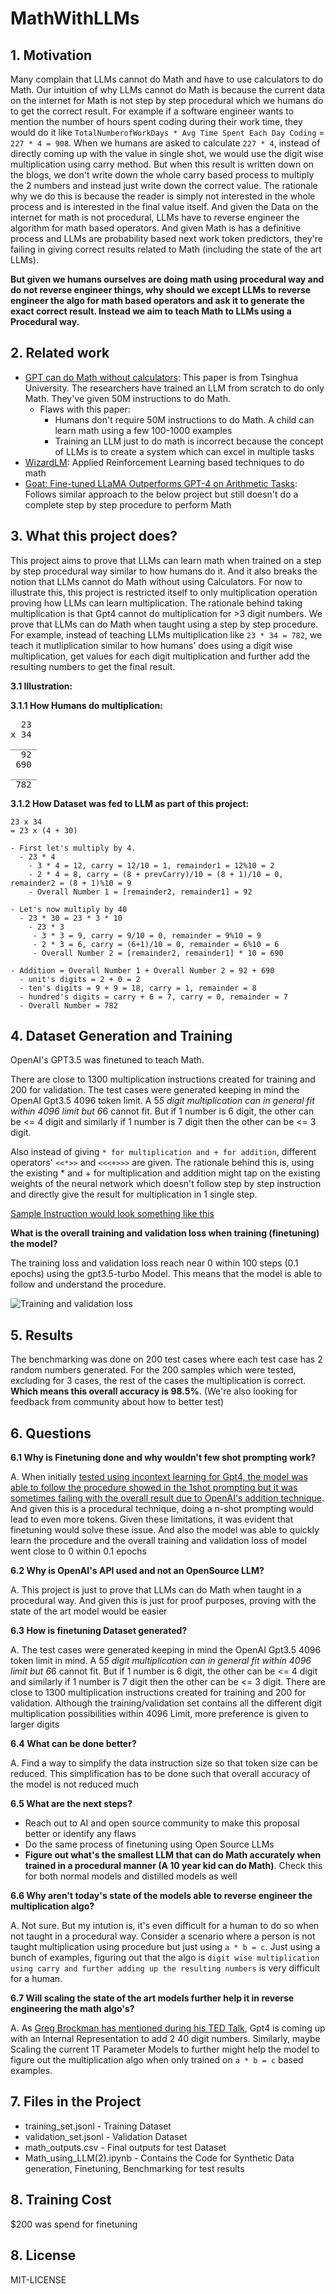 # MathWithLLMs

## 1. Motivation
Many complain that LLMs cannot do Math and have to use calculators to do Math. Our intuition of why LLMs cannot do Math is because the current data on the internet for Math is not step by step procedural which we humans do to get the correct result.  For example if a software engineer wants to mention the number of hours spent coding during their work time, they would do it like ```TotalNumberofWorkDays * Avg Time Spent Each Day Coding``` = ```227 * 4 = 908```. When we humans are asked to calculate ```227 * 4```, instead of directly coming up with the value in single shot, we would use the digit wise multiplication using carry method. But when this result is written down on the blogs, we don't write down the whole carry based process to multiply the 2 numbers and instead just write down the correct value. The rationale why we do this is because the reader is simply not interested in the whole process and is interested in the final value itself. And given the Data on the internet for math is not procedural, LLMs have to reverse engineer the algorithm for math based operators. And given Math is has a definitive process and LLMs are probability based next work token predictors, they're failing in giving correct results related to Math (including the state of the art LLMs). 

**But given we humans ourselves are doing math using procedural way and do not reverse engineer things, why should we except LLMs to reverse engineer the algo for math based operators and ask it to generate the exact correct result. Instead we aim to teach Math to LLMs using a Procedural way.**

## 2. Related work
* [GPT can do Math without calculators](https://arxiv.org/pdf/2309.03241v2.pdf): This paper is from Tsinghua University. The researchers have trained an LLM from scratch to do only Math. They've given 50M instructions to do Math.
  * Flaws with this paper:
    * Humans don't require 50M instructions to do Math. A child can learn math using a few 100-1000 examples
    * Training an LLM just to do math is incorrect because the concept of LLMs is to create a system which can excel in multiple tasks
* [WizardLM](https://arxiv.org/pdf/2308.09583.pdf): Applied Reinforcement Learning based techniques to do math
* [Goat: Fine-tuned LLaMA Outperforms GPT-4 on Arithmetic Tasks](https://arxiv.org/pdf/2305.14201.pdf): Follows similar approach to the below project but still doesn't do a complete step by step procedure to perform Math

## 3. What this project does?
This project aims to prove that LLMs can learn math when trained on a step by step procedural way similar to how humans do it. And it also breaks the notion that LLMs cannot do Math without using Calculators. For now to illustrate this, this project is restricted itself to only multiplication operation proving how LLMs can learn multiplication. The rationale behind taking multiplication is that Gpt4 cannot do multiplication for >3 digit numbers. We prove that LLMs can do Math when taught using a step by step procedure. For example, instead of teaching LLMs multiplication like ```23 * 34 = 782```, we teach it mutliplication similar to how humans' does using a digit wise multiplication, get values for each digit multiplication and further add the resulting numbers to get the final result. 

**3.1 Illustration:**

**3.1.1 How Humans do multiplication:**
<pre>
  23
x 34
_____
  92
 690
_____
 782
</pre>


**3.1.2 How Dataset was fed to LLM as part of this project:**
  ```
  23 x 34
  = 23 x (4 + 30)

  - First let's multiply by 4.
    - 23 * 4
      - 3 * 4 = 12, carry = 12/10 = 1, remainder1 = 12%10 = 2
      - 2 * 4 = 8, carry = (8 + prevCarry)/10 = (8 + 1)/10 = 0, remainder2 = (8 + 1)%10 = 9
      - Overall Number 1 = [remainder2, remainder1] = 92

  - Let's now multiply by 40
    - 23 * 30 = 23 * 3 * 10
      - 23 * 3
       - 3 * 3 = 9, carry = 9/10 = 0, remainder = 9%10 = 9
       - 2 * 3 = 6, carry = (6+1)/10 = 0, remainder = 6%10 = 6
       - Overall Number 2 = [remainder2, remainder1] * 10 = 690

  - Addition = Overall Number 1 + Overall Number 2 = 92 + 690
    - unit's digits = 2 + 0 = 2
    - ten's digits = 9 + 9 = 18, carry = 1, remainder = 8
    - hundred's digits = carry + 6 = 7, carry = 0, remainder = 7
    - Overall Number = 782
   ```

## 4. Dataset Generation and Training

OpenAI's GPT3.5 was finetuned to teach Math. 

There are close to 1300 multiplication instructions created for training and 200 for validation. The test cases were generated keeping in mind the OpenAI Gpt3.5 4096 token limit. A 5*5 digit multiplication can in general fit within 4096 limit but 6*6 cannot fit. But if 1 number is 6 digit, the other can be <= 4 digit and similarly if 1 number is 7 digit then the other can be <= 3 digit. 

Also instead of giving ```* for multiplication and + for addition```, different operators' ```<<*>>``` and ```<<<+>>>``` are given. The rationale behind this is, using the existing * and + for multiplication and addition might tap on the existing weights of the neural network which doesn't follow step by step instruction and directly give the result for multiplication in 1 single step. 

[Sample Instruction would look something like this](https://pastebin.com/VZNUHQVQ)

**What is the overall training and validation loss when training (finetuning) the model?**

The training loss and validation loss reach near 0 within 100 steps (0.1 epochs) using the gpt3.5-turbo Model. This means that the model is able to follow and understand the procedure. 

![Training and validation loss](Training_and_Validation_Loss.png)

## 5. Results

The benchmarking was done on 200 test cases where each test case has 2 random numbers generated. For the 200 samples which were tested, excluding for 3 cases, the rest of the cases the multiplication is correct. **Which means this overall accuracy is 98.5%**. (We're also looking for feedback from community about how to better test)

## 6. Questions

**6.1 Why is Finetuning done and why wouldn't few shot prompting work?**

A. When initially [tested using incontext learning for Gpt4, the model was able to follow the procedure showed in the 1shot prompting but it was sometimes failing with the overall result due to OpenAI's addition technique](https://chat.openai.com/share/4633c517-edad-420d-8689-36f5c4393557). And given this is a procedural technique, doing a n-shot prompting would lead to even more tokens. Given these limitations, it was evident that finetuning would solve these issue. And also the model was able to quickly learn the procedure and the overall training and validation loss of model went close to 0 within 0.1 epochs

**6.2 Why is OpenAI's API used and not an OpenSource LLM?**

A. This project is just to prove that LLMs can do Math when taught in a procedural way. And given this is just for proof purposes, proving with the state of the art model would be easier

**6.3 How is finetuning Dataset generated?**

A. The test cases were generated keeping in mind the OpenAI Gpt3.5 4096 token limit in mind. A 5*5 digit multiplication can in general fit within 4096 limit but 6*6 cannot fit. But if 1 number is 6 digit, the other can be <= 4 digit and similarly if 1 number is 7 digit then the other can be <= 3 digit. There are close to 1300 multiplication instructions created for training and 200 for validation. Although the training/validation set contains all the different digit multiplication possibilities within 4096 Limit, more preference is given to larger digits 

**6.4 What can be done better?**

A. Find a way to simplify the data instruction size so that token size can be reduced. This simplification has to be done such that overall accuracy of the model is not reduced much

**6.5 What are the next steps?**

- Reach out to AI and open source community to make this proposal better or identify any flaws
- Do the same process of finetuning using Open Source LLMs
- **Figure out what's the smallest LLM that can do Math accurately when trained in a procedural manner (A 10 year kid can do Math)**. Check this for both normal models and distilled models as well

**6.6 Why aren't today's state of the models able to reverse engineer the multiplication algo?**

A. Not sure. But my intution is, it's even difficult for a human to do so when not taught in a procedural way. Consider a scenario where a person is not taught multiplication using procedure but just using ```a * b = c```. Just using a bunch of examples, figuring out that the algo is ```digit wise multiplication using carry and further adding up the resulting numbers``` is very difficult for a human. 

**6.7 Will scaling the state of the art models further help it in reverse engineering the math algo's?**

A. As [Greg Brockman has mentioned during his TED Talk](https://www.linkedin.com/posts/seeall_chatgpt-gpt-gpt4-activity-7054916094439866368-SjgR/), Gpt4 is coming up with an Internal Representation to add 2 40 digit numbers. Similarly, maybe Scaling the current 1T Parameter Models to further might help the model to figure out the multiplication algo when only trained on ```a * b = c``` based examples.

## 7. Files in the Project

* training_set.jsonl - Training Dataset
* validation_set.jsonl - Validation Dataset
* math_outputs.csv - Final outputs for test Dataset
* Math_using_LLM(2).ipynb - Contains the Code for Synthetic Data generation, Finetuning, Benchmarking for test results

## 8. Training Cost
$200 was spend for finetuning

## 8. License
MIT-LICENSE
